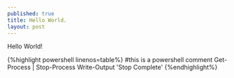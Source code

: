 ```yaml
---
published: true
title: Hello World.
layout: post
---
```

Hello World!

{%highlight powershell linenos=table%}
#this is a powershell comment
Get-Process | Stop-Process
Write-Output 'Stop Complete'
{%endhighlight%}